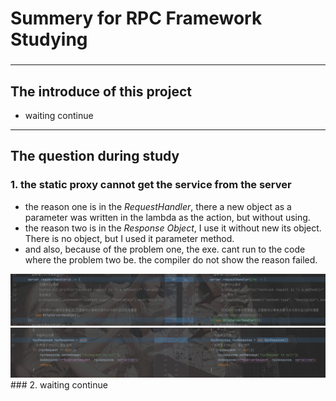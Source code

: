 # Summery for RPC Framework Studying
###
___
## The introduce of this project
- waiting continue
___
## The question during study
### 1. the static proxy cannot get the service from the server
- the reason one is in the *RequestHandler*, there a new object as a parameter was written in the lambda as the action, but without using.
- the reason two is in the *Response Object*, I use it without new its object. There is no object, but I used it parameter method.
- and also, because of the problem one, the exe. cant run to the code where the problem two be. the compiler do not show the reason failed.
<img src="prob1.png">
<img src="prob2.png">
### 2. waiting continue